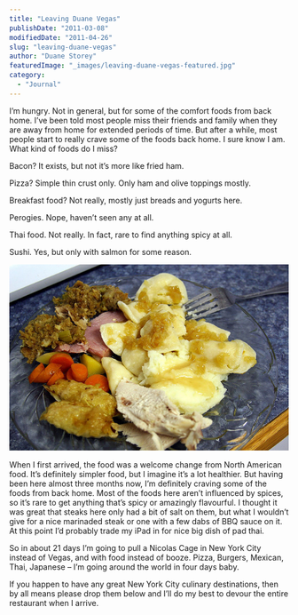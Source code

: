 ```yaml
---
title: "Leaving Duane Vegas"
publishDate: "2011-03-08"
modifiedDate: "2011-04-26"
slug: "leaving-duane-vegas"
author: "Duane Storey"
featuredImage: "_images/leaving-duane-vegas-featured.jpg"
category:
  - "Journal"
---
```


I’m hungry. Not in general, but for some of the comfort foods from back home. I’ve been told most people miss their friends and family when they are away from home for extended periods of time. But after a while, most people start to really crave some of the foods back home. I sure know I am. What kind of foods do I miss?

Bacon? It exists, but not it’s more like fried ham.

Pizza? Simple thin crust only. Only ham and olive toppings mostly.

Breakfast food? Not really, mostly just breads and yogurts here.

Perogies. Nope, haven’t seen any at all.

Thai food. Not really. In fact, rare to find anything spicy at all.

Sushi. Yes, but only with salmon for some reason.

[![](_images/leaving-duane-vegas-1.jpg "266614369_8e7edffc7a_z")](http://www.migratorynerd.com/wordpress/wp-content/uploads/2011/03/266614369_8e7edffc7a_z.jpg)

When I first arrived, the food was a welcome change from North American food. It’s definitely simpler food, but I imagine it’s a lot healthier. But having been here almost three months now, I’m definitely craving some of the foods from back home. Most of the foods here aren’t influenced by spices, so it’s rare to get anything that’s spicy or amazingly flavourful. I thought it was great that steaks here only had a bit of salt on them, but what I wouldn’t give for a nice marinaded steak or one with a few dabs of BBQ sauce on it. At this point I’d probably trade my iPad in for nice big dish of pad thai.

So in about 21 days I’m going to pull a Nicolas Cage in New York City instead of Vegas, and with food instead of booze. Pizza, Burgers, Mexican, Thai, Japanese – I’m going around the world in four days baby.

If you happen to have any great New York City culinary destinations, then by all means please drop them below and I’ll do my best to devour the entire restaurant when I arrive.